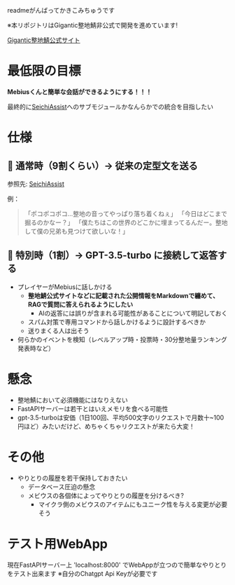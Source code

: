 readmeがんばってかきこみちゅうです

※本リポジトリはGigantic整地鯖非公式で開発を進めています!


[Gigantic整地鯖公式サイト](https://www.seichi.network/)


# 最低限の目標

**Mebiusくんと簡単な会話ができるようにする！！！**

最終的に[SeichiAssist](https://github.com/GiganticMinecraft/SeichiAssist/)へのサブモジュールかなんらかでの統合を目指したい


# 仕様
## 💬 通常時（9割くらい）→ 従来の定型文を送る

参照先: [SeichiAssist](https://github.com/GiganticMinecraft/SeichiAssist/blob/a48e4748fe0141d35d3d0f4eae5dbe00ffadd2a1/src/main/scala/com/github/unchama/seichiassist/subsystems/mebius/domain/resources/MebiusMessages.scala)

例： 
> 「ポコポコポコ…整地の音ってやっぱり落ち着くねぇ」 
> 「今日はどこまで掘るのかなー？」 
> 「僕たちはこの世界のどこかに埋まってるんだー。整地して僕の兄弟も見つけて欲しいな！」 

## 🤖 特別時（1割）→ GPT-3.5-turbo に接続して返答する

- プレイヤーがMebiusに話しかける
  - **整地鯖公式サイトなどに記載された公開情報をMarkdownで纏めて、RAGで質問に答えられるようにしたい**
    - AIの返答には誤りが含まれる可能性があることについて明記しておく  
  - スパム対策で専用コマンドから話しかけるように設計するべきか
  - 送りまくる人は出そう
- 何らかのイベントを検知（レベルアップ時・投票時・30分整地量ランキング発表時など）

# 懸念
- 整地鯖において必須機能にはなりえない
- FastAPIサーバーは若干とはいえメモリを食べる可能性
- gpt-3.5-turboは安価（1日100回、平均500文字のリクエストで月数十~100円ほど）みたいだけど、めちゃくちゃリクエストが来たら大変！


# その他
- やりとりの履歴を若干保持しておきたい
  - データベース圧迫の懸念
  - メビウスの各個体によってやりとりの履歴を分けるべき?
    - マイクラ側のメビウスのアイテムにもユニーク性を与える変更が必要そう


# テスト用WebApp

現在FastAPIサーバー上 'localhost:8000' でWebAppが立つので簡単なやりとりをテスト出来ます ※自分のChatgpt Api Keyが必要です
